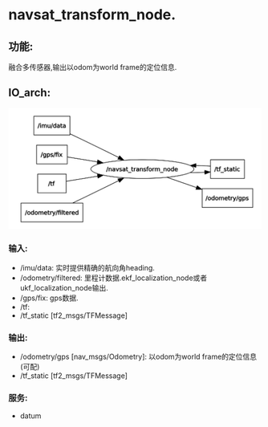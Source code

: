 # navsat_transform_node.
## 功能:
融合多传感器,输出以odom为world frame的定位信息.

## IO_arch:
![io_navsat_transform_node_arch](images/io_navsat_transform_node_arch.png)

### 输入:
* /imu/data: 实时提供精确的航向角heading.
* /odometry/filtered: 里程计数据.ekf_localization_node或者ukf_localization_node输出.
* /gps/fix: gps数据.
* /tf:
* /tf_static [tf2_msgs/TFMessage]
### 输出:
* /odometry/gps [nav_msgs/Odometry]: 以odom为world frame的定位信息(可配)
* /tf_static [tf2_msgs/TFMessage]
### 服务:
* datum
